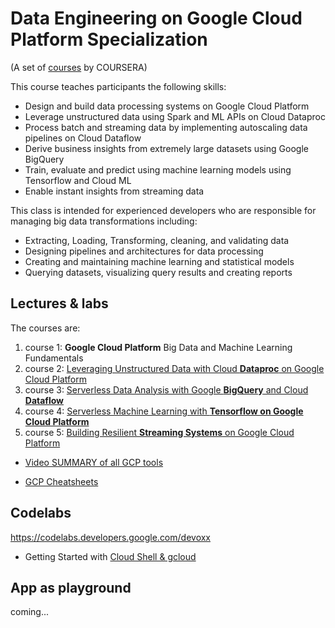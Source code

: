 # Data Engineering on Google Cloud Platform Specialization


(A set of [courses](https://www.coursera.org/specializations/gcp-data-machine-learning) by COURSERA)

This course teaches participants the following skills:

* Design and build data processing systems on Google Cloud Platform
* Leverage unstructured data using Spark and ML APIs on Cloud Dataproc
* Process batch and streaming data by implementing autoscaling data pipelines on Cloud Dataflow
* Derive business insights from extremely large datasets using Google BigQuery
* Train, evaluate and predict using machine learning models using Tensorflow and Cloud ML
* Enable instant insights from streaming data



This class is intended for experienced developers who are responsible for managing big data transformations including:

* Extracting, Loading, Transforming, cleaning, and validating data
* Designing pipelines and architectures for data processing
* Creating and maintaining machine learning and statistical models
* Querying datasets, visualizing query results and creating reports


## Lectures & labs

The courses are:

1.  course 1: **Google Cloud Platform** Big Data and Machine Learning Fundamentals
1.  course 2: [Leveraging Unstructured Data with Cloud **Dataproc** on Google Cloud Platform](./Dataflow.md)
1.  course 3: [Serverless Data Analysis with Google **BigQuery** and Cloud **Dataflow**](./BigQuery.md)
1.  course 4: [Serverless Machine Learning with **Tensorflow on Google Cloud Platform**](./ML_on_GCP_with_Datalab_and_TensorFlow.md)
1.  course 5: [Building Resilient **Streaming Systems** on Google Cloud Platform](./streaming_pipelines_on_GCP.md)



* [Video SUMMARY of all GCP tools](https://www.coursera.org/learn/building-resilient-streaming-systems-gcp/lecture/YUGGw/summary-of-data-engineering-on-gcp-specialization)

* [GCP Cheatsheets](./GCP_cheatsheets.md)

## Codelabs

https://codelabs.developers.google.com/devoxx

* Getting Started with [Cloud Shell & gcloud](https://codelabs.developers.google.com/codelabs/cloud-shell)


## App as playground

coming...